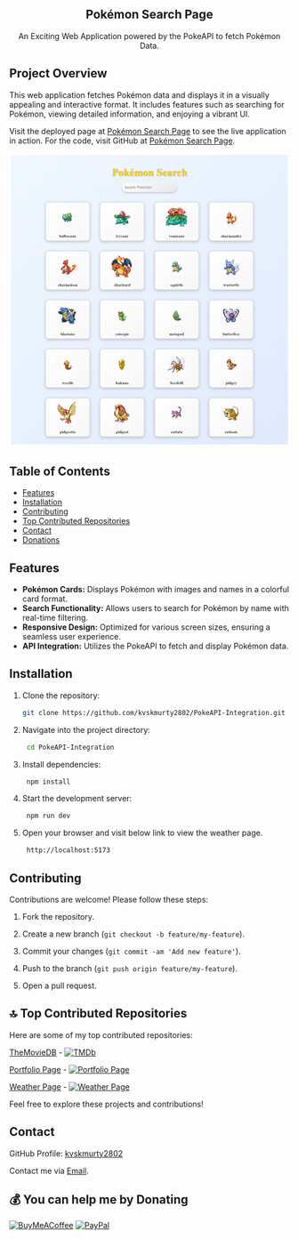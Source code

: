 <h2 align="center">Pokémon Search Page</h2>
<p align="center">
An Exciting Web Application powered by the PokeAPI to fetch Pokémon Data.
</p>

## Project Overview

This web application fetches Pokémon data and displays it in a visually appealing and interactive format. It includes features such as searching for Pokémon, viewing detailed information, and enjoying a vibrant UI.

Visit the deployed page at [Pokémon Search Page](https://pokeapi-integration.vercel.app/) to see the live application in action.
For the code, visit GitHub at [Pokémon Search Page](https://github.com/kvskmurty2802/PokeAPI-Integration/).

![Screenshot](Image.png)

## Table of Contents

- [Features](#features)
- [Installation](#installation)
- [Contributing](#contributing)
- [Top Contributed Repositories](#top-contributed-repositories)
- [Contact](#contact)
- [Donations](#donations)

## Features

- **Pokémon Cards:** Displays Pokémon with images and names in a colorful card format.
- **Search Functionality:** Allows users to search for Pokémon by name with real-time filtering.
- **Responsive Design:** Optimized for various screen sizes, ensuring a seamless user experience.
- **API Integration:** Utilizes the PokeAPI to fetch and display Pokémon data.

## Installation

1. Clone the repository:
   ```bash
   git clone https://github.com/kvskmurty2802/PokeAPI-Integration.git
2. Navigate into the project directory:
   ```bash
    cd PokeAPI-Integration
3. Install dependencies:
   ```bash
    npm install
4. Start the development server:
   ```bash
    npm run dev
5. Open your browser and visit below link to view the weather page.
   ```bash
    http://localhost:5173
## Contributing

Contributions are welcome! Please follow these steps:

1. Fork the repository.
   
2. Create a new branch (`git checkout -b feature/my-feature`).
   
3. Commit your changes (`git commit -am 'Add new feature'`).
   
4. Push to the branch (`git push origin feature/my-feature`).
   
5. Open a pull request.


## 🔝 Top Contributed Repositories

Here are some of my top contributed repositories:

[TheMovieDB](https://github.com/kvskmurty2802/TheMovieDB) - [![TMDb](https://img.shields.io/badge/TMDb-Movie%20database-blue)](https://themoviedb-wine.vercel.app/)

[Portfolio Page](https://github.com/kvskmurty2802/Portfolio_Page) - [![Portfolio Page](https://img.shields.io/badge/Portfolio%20Page-Portfolio%20page-red)](https://portfolio-page-nu-two.vercel.app/)

[Weather Page](https://github.com/kvskmurty2802/Weather_Page) - [![Weather Page](https://img.shields.io/badge/Weather%20Page-Weather%20application-green)](https://weather-page-eight.vercel.app/)


Feel free to explore these projects and contributions!

## Contact

GitHub Profile: [kvskmurty2802](http://github.com/kvskmurty2802/)

Contact me via [Email](mailto:krishnamurty2802@gmail.com).


## 💰 You can help me by Donating
[![BuyMeACoffee](https://img.shields.io/badge/Buy%20Me%20a%20Coffee-ffdd00?style=for-the-badge&logo=buy-me-a-coffee&logoColor=black)](https://buymeacoffee.com/kvskmurty2802) 
[![PayPal](https://img.shields.io/badge/PayPal-00457C?style=for-the-badge&logo=paypal&logoColor=white)](https://www.paypal.com/paypalme/kvskmurty2802/) 
